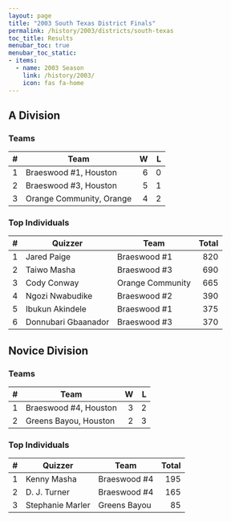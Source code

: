 ```yaml
---
layout: page
title: "2003 South Texas District Finals"
permalink: /history/2003/districts/south-texas
toc_title: Results
menubar_toc: true
menubar_toc_static:
- items:
  - name: 2003 Season
    link: /history/2003/
    icon: fas fa-home
---
```


## A Division

### Teams

|    # | Team                     |    W |    L |
| ---: | ------------------------ | ---: | ---: |
|    1 | Braeswood #1, Houston    |    6 |    0 |
|    2 | Braeswood #3, Houston    |    5 |    1 |
|    3 | Orange Community, Orange |    4 |    2 |

### Top Individuals

|    # | Quizzer             | Team             | Total |
| ---: | ------------------- | ---------------- | ----: |
|    1 | Jared Paige         | Braeswood #1     |   820 |
|    2 | Taiwo Masha         | Braeswood #3     |   690 |
|    3 | Cody Conway         | Orange Community |   665 |
|    4 | Ngozi Nwabudike     | Braeswood #2     |   390 |
|    5 | Ibukun Akindele     | Braeswood #1     |   375 |
|    6 | Donnubari Gbaanador | Braeswood #3     |   370 |

## Novice Division

### Teams

|    # | Team                  |    W |    L |
| ---: | --------------------- | ---: | ---: |
|    1 | Braeswood #4, Houston |    3 |    2 |
|    2 | Greens Bayou, Houston |    2 |    3 |

### Top Individuals

|    # | Quizzer          | Team         | Total |
| ---: | ---------------- | ------------ | ----: |
|    1 | Kenny Masha      | Braeswood #4 |   195 |
|    2 | D. J. Turner     | Braeswood #4 |   165 |
|    3 | Stephanie Marler | Greens Bayou |    85 |


